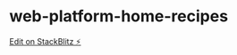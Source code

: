 # web-platform-home-recipes

[Edit on StackBlitz ⚡️](https://stackblitz.com/edit/web-platform-s55pty)